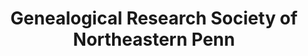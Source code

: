 ---
layout: repo
title: "Genealogical Research Society of Northeastern Penn"
id: 14685
permalink: repos/14685/
---